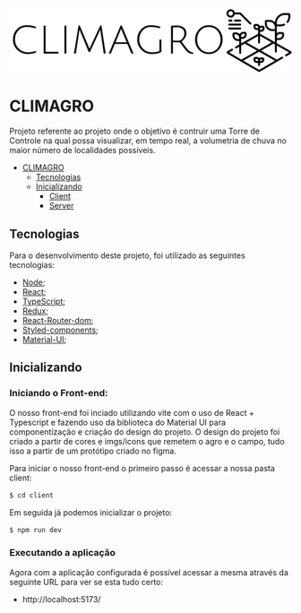 ![CLIMAGRO](https://github.com/Biahellens/climagro/blob/main/client/src/assets/icon_climagro.svg)

# CLIMAGRO

Projeto referente ao projeto onde o objetivo é contruir uma Torre de Controle na qual possa visualizar, em tempo real, a volumetria de chuva no maior número de localidades possíveis.

- [CLIMAGRO](#CLIMAGRO)
  - [Tecnologias](#tecnologias)
  - [Inicializando](#inicializando)
    - [Client](#client)
    - [Server](#server)

## Tecnologias

Para o desenvolvimento deste projeto, foi utilizado as seguintes tecnologias:

- [Node](https://nodejs.org/en/);
- [React](https://pt-br.reactjs.org/);
- [TypeScript](https://www.typescriptlang.org/);
- [Redux](https://redux.js.org/);
- [React-Router-dom](https://reactrouter.com/en/main);
- [Styled-components](https://styled-components.com/);
- [Material-UI](https://mui.com/material-ui/getting-started/);


## Inicializando

### Iniciando o Front-end:

O nosso front-end foi inciado utilizando vite com o uso de React + Typescript e fazendo uso da biblioteca do Material UI para componentização e criação do design do projeto. O design do projeto foi criado a partir de cores e imgs/icons que remetem o agro e o campo, tudo isso a partir de um protótipo criado no figma.

Para iniciar o nosso front-end o primeiro passo é acessar a nossa pasta client: 

```bash
$ cd client
```

Em seguida já podemos inicializar o projeto:

```bash
$ npm run dev
```

### Executando a aplicação

Agora com a aplicação configurada é possível acessar a mesma através da seguinte URL para ver se esta tudo certo:

- http://localhost:5173/

